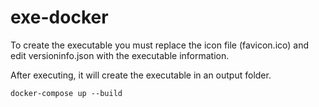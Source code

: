 # exe-docker

To create the executable you must replace the icon file (favicon.ico) and edit versioninfo.json with the executable information.

After executing, it will create the executable in an output folder.

```
docker-compose up --build
```
